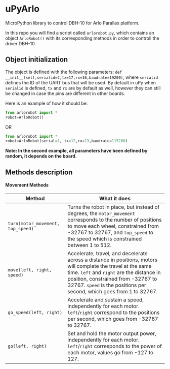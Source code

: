 # uPyArlo
MicroPython library to control DBH-10 for Arlo Parallax platform.

In this repo you will find a script called `arlorobot.py`, which contains an object `ArloRobot()` with its corresponding methods in order to controll the driver DBH-10.

## Object initialization
The object is defined with the following parameters: `def __init__(self,serialid=2,tx=17,rx=16,baudrate=19200)`, where `serialid` defines the ID of the UART bus that will be used. By default in uPy when `serialid` is defined, `tx` and `rx` are by default as well, however they can still be changed in case the pins are different in other boards.

Here is an example of how it should be:
```python
from arlorobot import *
robot=ArloRobot()
```

OR

```python
from arlorobot import *
robot=ArloRobot(serial=1, tx=12,rx=13,baudrate=115200)
```
**Note: In the second example, all parameters have been defined by random, it depends on the board.**

## Methods description

#### Movement Methods

| Method                            | What it does                                                 |
| --------------------------------- | ------------------------------------------------------------ |
| `turn(motor_movement, top_speed)` | Turns the robot in place, but instead of degrees, the `motor_movement` corresponds to the number of positions to move each wheel, constrained from -32767 to 32767, and `top_speed` to the speed which is constrained between 1 to 512. |
| `move(left, right, speed)`        | Accelerate, travel, and decelerate across a distance in positions, motors will complete the travel at the same time. `left` and `right` are the distance in position, constrained from -32767 to 32767. `speed` is the positions per second, which goes from 1 to 32767. |
| `go_speed(left, right)`           | Accelerate and sustain a speed, independently for each motor. `left`/`right` correspond to the positions per second, which goes from -32767 to 32767. |
| `go(left, right)`                 | Set and hold the motor output power, independently for each motor. `left`/`right` corresponds to the power of each motor, values go from -127 to 127. |
